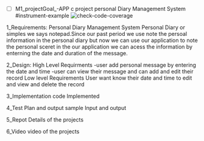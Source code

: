 * [ ] M1_projectGoal_-APP
c project personal Diary Management System
#instrument-example ![check-code-coverage](https://api.codiga.io/project/30999/score/svg)



1_Requirements:
Personal Diary Management System
Personal Diary or simples we says notepad.Since our past period we use note the persoal information in the 
personal diary but now we can use our application to note the personal  sceret in the our application we can 
acess the information by enterning the date and duration of the message.


2_Design:
High Level Requirments
 -user add personal message by entering the date and time
 -user can view their message and can add and edit their record
 Low level Requirements
 User want know their date and time to edit and view and delete the record


3_Implementation
  code Implemented 

4_Test Plan and output 
  sample Input and output

5_Repot 
  Details of the projects

6_Video
 video of the projects
